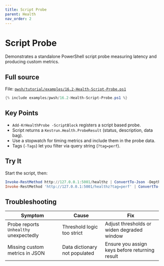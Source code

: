 ```yaml
---
title: Script Probe
parent: Health
nav_order: 2
---
```


# Script Probe

Demonstrates a standalone PowerShell script probe measuring latency and producing custom metrics.

## Full source

File: [`pwsh/tutorial/examples/16.2-Health-Script-Probe.ps1`][16.2-Health-Script-Probe.ps1]

```powershell
{% include examples/pwsh/16.2-Health-Script-Probe.ps1 %}
```

## Key Points

- `Add-KrHealthProbe -ScriptBlock` registers a script based probe.
- Script returns a `Kestrun.Health.ProbeResult` (status, description, data bag).
- Use a stopwatch for timing metrics and include them in the probe data.
- Tags (`-Tags`) let you filter via query string (`?tag=perf`).

## Try It

Start the script, then:

```powershell
Invoke-RestMethod http://127.0.0.1:5001/healthz | ConvertTo-Json -Depth 4
Invoke-RestMethod 'http://127.0.0.1:5001/healthz?tag=perf' | ConvertTo-Json -Depth 4
```

## Troubleshooting

| Symptom | Cause | Fix |
|---------|-------|-----|
| Probe reports `Unhealthy` unexpectedly | Threshold logic too strict | Adjust thresholds or widen degraded window |
| Missing custom metrics in JSON | Data dictionary not populated | Ensure you assign keys before returning result |

[16.2-Health-Script-Probe.ps1]: /pwsh/tutorial/examples/16.2-Health-Script-Probe.ps1
